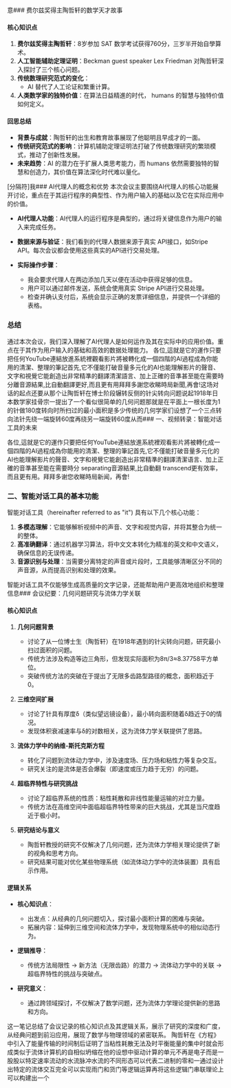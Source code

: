意### 费尔兹奖得主陶哲轩的数学天才故事
#### 核心知识点
1. **费尔兹奖得主陶哲轩**：8岁参加 SAT 数学考试获得760分，三岁半开始自學算术。
2. **人工智能辅助定理证明**：Beckman guest speaker Lex Friedman 对陶哲轩深入探討了三个核心问题。
3. **传统数理研究范式的变化**：
   - AI 替代了人工论证和繁重计算。
4. **人类数学家的独特价值**：在算法日益精進的时代， humans 的智慧与独特价值如何定义。

#### 回思总结
- **背景与成就**：陶哲轩的出生和教育故事展现了他聪明且早成才的一面。  
- **传统研究范式的影响**：计算机辅助定理证明法打破了传统数理研究的繁琐模式，推动了创新性发展。  
- **未来趋势**：AI 的潜力在于扩展人类思考能力，而 humans 依然需要独特的智慧和创造力，其价值在算法深化时代难以量化。

[分隔符]我### AI代理人的概念和优势
本次会议主要围绕AI代理人的核心功能展开讨论，重点在于其运行程序的典型性、作为用户输入的基础以及它在实际应用中的价值。

- **AI代理人功能**：AI代理人的运行程序是典型的，通过将关键信息作为用户的输入来完成任务。
  
- **数据来源与验证**：我们看到的代理人数据来源于真实 API接口，如Stripe API。每次会议都会使用这些真实的API进行交易处理。

- **实际操作步骤**：
  - 我会要求代理人在两边添加几天以便在活动中获得足够的信息。
  - 用户可以通过邮件发送，系统会使用真实 Stripe API进行交易处理。
  - 检查并确认支付后，系统会显示正确的发票详细信息，并提供一个详细的表格。

### 总结
通过本次会议，我们深入理解了AI代理人是如何运作及其在实际中的应用价值。重点在于其作为用户输入的基础和高效的数据处理能力。
各位,這就是它的運作只要把任何YouTube連結放進系統裡觀看影片將被轉化成一個四階的AI過程成為你能用的清潔、整理的筆記首先,它不僅能打破音量多元化的AI也能理解影片的聲音、文字和視覺它能創造出非常精準的翻譯清潔語言、加上正確的音準甚至能在需要時分離音源結果,比自動翻譯更好,而且更有用拜拜多謝您收睇時局新聞,再會!这场对话的起点还要从那个让陶哲轩在博士阶段辗转反侧的针尖转向问题说起1918年日本数学家挂骨宗一提出了一个看似很简单的几何问题那就是在平面上一根长度为1的针做180度转向时所扫过的最小面积是多少传统的几何学家们设想了一个三点转向法针先绕一端旋转60度再绕另一端旋转60度从而### 一、视频转录：智能对话工具的未来

各位,這就是它的運作只要把任何YouTube連結放進系統裡观看影片將被轉化成一個四階的AI過程成為你能用的清潔、整理的筆記首先,它不僅能打破音量多元化的AI也能理解影片的聲音、文字和視覺它能創造出非常精準的翻譯清潔语言、加上正確的音準甚至能在需要時分 separating音源結果,比自動翻 transcend更有效率，而且更有用。拜拜多谢您收睇時局新闻，再會!
### 二、智能对话工具的基本功能

智能对话工具（hereinafter referred to as "it") 具有以下几个核心功能：

1. **多模态理解**：它能够解析视频中的声音、文字和视觉内容，并将其整合为统一的整体。
2. **高准确翻译**：通过机器学习算法，将中文文本转化为精准的英文和中文语义，确保信息的无误传递。
3. **音源识别与处理**：当需要分离特定的声音或片段时，工具能够清晰区分不同的声音源，从而提高识别和处理的效果。

智能对话工具不仅能够生成高质量的文字记录，还能帮助用户更高效地组织和整理信息### 会议纪要：几何问题研究与流体力学关联

#### 核心知识点

1. **几何问题背景**  
   - 讨论了从一位博士生（陶哲轩）在1918年遇到的针尖转向问题，研究最小扫过面积的问题。  
   - 传统方法涉及构造等边三角形，但发现实际面积为8π/3≈8.37758平方单位。  
   - 突破传统方法的突破在于提出了无限多齿路型路径的概念，面积趋近于0。

2. **三维空间扩展**  
   - 讨论了针具有厚度δ（类似望远镜设备），最小转向面积随着δ趋近于0的情况。  
   - 发现体积衰减速率与δ的对数相关，这为流体力学关联提供了思路。  

3. **流体力学中的纳维-斯托克斯方程**  
   - 转化了问题到流体动力学中，涉及速度场、压力场和粘性力等复杂交互。  
   - 研究关注的是流体是否会爆裂（即速度或压力趋于无穷）的问题。

4. **超临界特性与研究挑战**  
   - 讨论了超临界系统的性质：粘性耗散和非线性能量运输的对立力量。  
   - 传统方法在高维空间中面临超临界特性带来的巨大挑战，尤其是当尺度趋近于极小时。  

5. **研究结论与意义**  
   - 陶哲轩教授的研究不仅解决了几何问题，还为流体力学相关理论提供了新的视角和思考方向。  
   - 研究结果可能对优化某些物理系统（如流体动力学中的流体装置）具有启示作用。

#### 逻辑关系

- **核心知识点**：  
  - 出发点：从经典的几何问题切入，探讨最小面积计算的困难与突破。  
  - 拓展内容：延伸到三维空间和流体力学中，发现物理系统中的相似动态行为。  

- **逻辑推导**：  
  - 传统方法局限性 → 新方法（无限齿路）的潜力 → 流体动力学中的关联 → 超临界特性的挑战与突破点。  

- **研究意义**：  
  - 通过跨领域探讨，不仅解决了数学问题，还为流体力学理论提供新的思路和方向。  

这一笔记总结了会议记录的核心知识点及其逻辑关系，展示了研究的深度和广度，从经典问题到前沿应用，展现了数学与物理领域的紧密联系。
陶哲轩在《方程》中引入了能量传输的时间制后证明了当粘性耗散无法及时平衡能量的集中时就会形成类似于流体计算机的自相似坍缩在他的设想中驱动计算的单元不再是电子而是一股股以特定速率流动的水流脉冲水流的不同形态可以代表二进制的零和一通过设计出特定的流体交互完全可以实现雨门和货门等逻辑运算再将这些逻辑门串联理论上可以构建出一个
